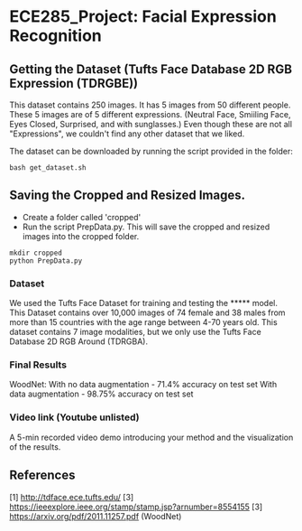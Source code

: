 # ECE285_Project: Facial Expression Recognition 

## Getting the Dataset (Tufts Face Database 2D RGB Expression (TDRGBE))
This dataset contains 250 images. It has 5 images from 50 different people. These 5 images are of 5 different expressions. (Neutral Face, Smiiling Face, Eyes Closed, Surprised, and with sunglasses.) Even though these are not all "Expressions", we couldn't find any other dataset that we liked.

The dataset can be downloaded by running the script provided in the folder:

```
bash get_dataset.sh
```
## Saving the Cropped and Resized Images. 
- Create a folder called 'cropped' 
- Run the script PrepData.py. This will save the cropped and resized images into the cropped folder. 
```
mkdir cropped
python PrepData.py
```

### Dataset
We used the Tufts Face Dataset for training and testing the ***** model. This Dataset contains over 10,000 images of 74 female and 38 males from more than 15 countries with the age range between 4-70 years old. This dataset contains 7 image modalities, but we only use the Tufts Face Database 2D RGB Around (TDRGBA).


### Final Results 
WoodNet:
With no data augmentation - 71.4% accuracy on test set
With data augmentation - 98.75% accuracy on test set



### Video link (Youtube unlisted) 
A 5-min recorded video demo introducing your method and the visualization of the results.


## References 
[1] http://tdface.ece.tufts.edu/
[3] https://ieeexplore.ieee.org/stamp/stamp.jsp?arnumber=8554155
[3] https://arxiv.org/pdf/2011.11257.pdf (WoodNet)
